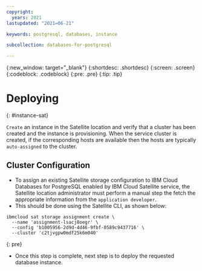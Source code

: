 ```yaml
---
copyright:
  years: 2021
lastupdated: "2021=06-21"

keywords: postgresql, databases, instance

subcollection: databases-for-postgresql

---
```


{:new_window: target="_blank"}
{:shortdesc: .shortdesc}
{:screen: .screen}
{:codeblock: .codeblock}
{:pre: .pre}
{:tip: .tip}


# Deploying
{: #instance-sat}

`Create` an instance in the Satellite location and verify that a cluster has been created and the instance is provisioning. When the service cluster is created, if the corresponding hosts are available then the hosts are typically `auto-assigned` to the cluster.

## Cluster Configuration

- To assign an existing Satellite storage configuration to IBM Cloud Databases for PostgreSQL enabled by IBM Cloud Satellite service, the Satellite location administrator must perform a manual step the fetch the appropriate information from the `application developer`.
- This should be done using the Satellite CLI, as shown below:

```
ibmcloud sat storage assignment create \
  --name 'assignment-lsacj8oegr' \
  --config 'b1005956-2d9d-4d46-9fbf-0589c9437716' \
  --cluster 'c2tjvgpw0mdf25k6m040'
```
{: pre}

- Once this step is complete, next step is to deploy the requested database instance.
